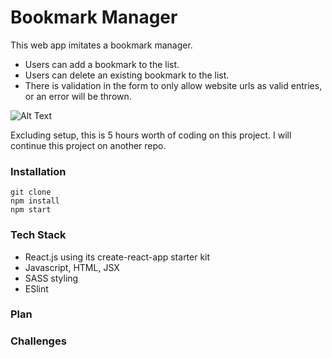 # Bookmark Manager

This web app imitates a bookmark manager.

-   Users can add a bookmark to the list.
-   Users can delete an existing bookmark to the list.
-   There is validation in the form to only allow website urls as valid entries, or an error will be thrown.

![Alt Text](screenshot)

Excluding setup, this is 5 hours worth of coding on this project. I will continue this project on another repo.

### Installation

```
git clone
npm install
npm start
```

### Tech Stack

-   React.js using its create-react-app starter kit
-   Javascript, HTML, JSX
-   SASS styling
-   ESlint

### Plan

### Challenges
